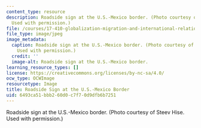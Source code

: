 ```yaml
---
content_type: resource
description: Roadside sign at the U.S.-Mexico border. (Photo courtesy of Steev Hise.
  Used with permission.)
file: /courses/17-410-globalization-migration-and-international-relations-spring-2006/6493ca51bbb260d0c7f70d9dfb6b7251_17-410s06.jpg
file_type: image/jpeg
image_metadata:
  caption: Roadside sign at the U.S.-Mexico border. (Photo courtesy of [Steev Hise](http://detritus.net/steev/).
    Used with permission.)
  credit: ''
  image-alt: Roadside sign at the U.S.-Mexico border.
learning_resource_types: []
license: https://creativecommons.org/licenses/by-nc-sa/4.0/
ocw_type: OCWImage
resourcetype: Image
title: Roadside Sign at the U.S.-Mexico Border
uid: 6493ca51-bbb2-60d0-c7f7-0d9dfb6b7251
---
```

Roadside sign at the U.S.-Mexico border. (Photo courtesy of Steev Hise. Used with permission.)